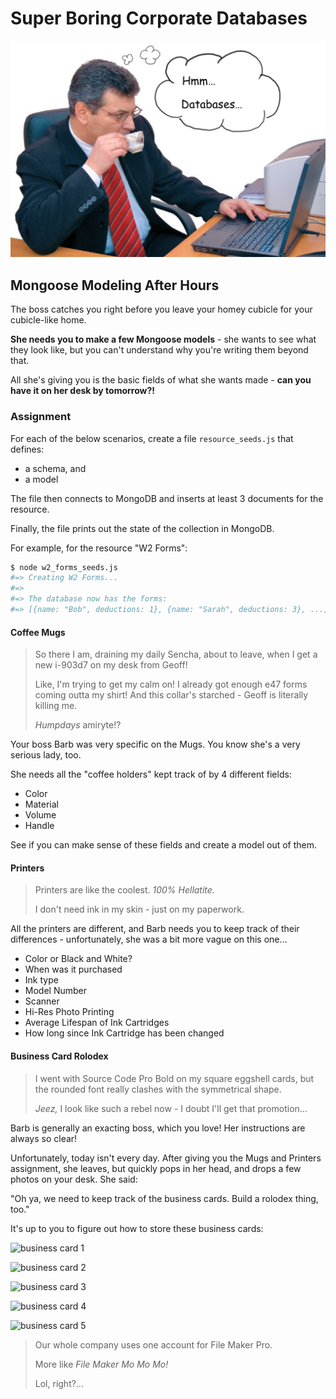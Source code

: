 # Super Boring Corporate Databases

![Hmmm… Databases…](assets/sbc_database.png)

## Mongoose Modeling After Hours

The boss catches you right before you leave your homey cubicle for your cubicle-like home.

**She needs you to make a few Mongoose models** - she wants to see what they look like, but you can't understand why you're writing them beyond that.

All she's giving you is the basic fields of what she wants made - **can you have it on her desk by tomorrow?!**

### Assignment

For each of the below scenarios, create a file `resource_seeds.js` that
defines:

- a schema, and
- a model

The file then connects to MongoDB and inserts at least 3
documents for the resource.

Finally, the file prints out the state of the collection in MongoDB.

For example, for the resource "W2 Forms":

```bash
$ node w2_forms_seeds.js
#=> Creating W2 Forms...
#=>
#=> The database now has the forms:
#=> [{name: "Bob", deductions: 1}, {name: "Sarah", deductions: 3}, ...]
```

#### Coffee Mugs

> So there I am, draining my daily Sencha, about to leave, when I get a new i-903d7 on my desk from Geoff! 
> 
> Like, I'm trying to get my calm on! I already got enough e47 forms coming outta my shirt! And this collar's starched - Geoff is literally killing me.
> 
> *Humpdays* amiryte!?

Your boss Barb was very specific on the Mugs. You know she's a very serious lady, too. 

She needs all the "coffee holders" kept track of by 4 different fields:

- Color
- Material
- Volume
- Handle

See if you can make sense of these fields and create a model out of them. 

#### Printers

> Printers are like the coolest. *100% Hellatite.*
> 
> I don't need ink in my skin - just on my paperwork.


All the printers are different, and Barb needs you to keep track of their differences - unfortunately, she was a bit more vague on this one…

- Color or Black and White?
- When was it purchased
- Ink type
- Model Number
- Scanner
- Hi-Res Photo Printing
- Average Lifespan of Ink Cartridges
- How long since Ink Cartridge has been changed 

#### Business Card Rolodex

> I went with Source Code Pro Bold on my square eggshell cards, but the rounded font really clashes with the symmetrical shape.
> 
> *Jeez,* I look like such a rebel now - I doubt I'll get that promotion…

Barb is generally an exacting boss, which you love! Her instructions are always so clear!

Unfortunately, today isn't every day. After giving you the Mugs and Printers assignment, she leaves, but quickly pops in her head, and drops a few photos on your desk. She said:

"Oh ya, we need to keep track of the business cards. Build a rolodex thing, too."

It's up to you to figure out how to store these business cards:

![business card 1](http://www.printworks-online.com/images/products/businesscard-panda.jpg) 

![business card 2](http://www.rockdesign.com/upload/card/h/2/black-business-cards-1.jpg)

![business card 3](http://www.webdesignbooth.com/images/qr-code-business-cards/wind-waker---moo-business-cards.jpg)

![business card 4](http://www.psia-e.org/wp-content/uploads/2013/09/BusinessCards.jpg)

![business card 5](http://www.davidairey.com/images/cards/david-airey-business-card-3.jpg)

> Our whole company uses one account for File Maker Pro. 
> 
> More like *File Maker Mo Mo Mo!*
> 
> Lol, right?…

